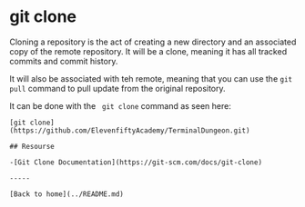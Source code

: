 # git clone

Cloning a repository is the act of creating a new directory and an associated copy of the remote repository. It will be a clone, meaning it has all tracked commits and commit history.

It will also be associated with teh remote, meaning that you can use the `git pull` command to pull update from the original repository.

It can be done with the ` git clone` command as seen here:

````
[git clone] (https://github.com/ElevenfiftyAcademy/TerminalDungeon.git)

## Resourse

-[Git Clone Documentation](https://git-scm.com/docs/git-clone)

-----

[Back to home](../README.md)